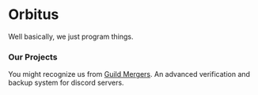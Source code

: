 # Orbitus

<!-- our mission -->
Well basically, we just program things. 

<!-- What do we do? -->
### Our Projects

You might recognize us from [Guild Mergers](https://guildmergers.com). An advanced verification and backup system for discord servers.


